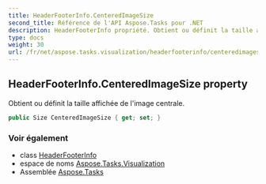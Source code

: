 ```yaml
---
title: HeaderFooterInfo.CenteredImageSize
second_title: Référence de l'API Aspose.Tasks pour .NET
description: HeaderFooterInfo propriété. Obtient ou définit la taille affichée de limage centrale.
type: docs
weight: 30
url: /fr/net/aspose.tasks.visualization/headerfooterinfo/centeredimagesize/
---
```

## HeaderFooterInfo.CenteredImageSize property

Obtient ou définit la taille affichée de l'image centrale.

```csharp
public Size CenteredImageSize { get; set; }
```

### Voir également

* class [HeaderFooterInfo](../)
* espace de noms [Aspose.Tasks.Visualization](../../headerfooterinfo/)
* Assemblée [Aspose.Tasks](../../../)


